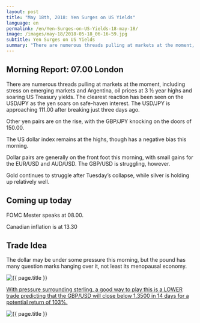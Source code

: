 ```yaml
---
layout: post
title: "May 18th, 2018: Yen Surges on US Yields"
language: en
permalink: /en/Yen-Surges-on-US-Yields-18-may-18/
image: /images/may-18/2018-05-18_06-16-59.jpg
subtitle: Yen Surges on US Yields
summary: "There are numerous threads pulling at markets at the moment, including stress on emerging markets and Argentina, oil prices at 3 ½ year highs and soaring US Treasury yields. The clearest reaction has been seen on the USD/JPY as the yen soars on safe-haven interest"
---
```

## Morning Report: 07.00 London

There are numerous threads pulling at markets at the moment, including stress on emerging markets and Argentina, oil prices at 3 ½ year highs and soaring US Treasury yields. The clearest reaction has been seen on the USD/JPY as the yen soars on safe-haven interest. The USD/JPY is approaching 111.00 after breaking just three days ago. 

Other yen pairs are on the rise, with the GBP/JPY knocking on the doors of 150.00. 

The US dollar index remains at the highs, though has a negative bias this morning. 

Dollar pairs are generally on the front foot this morning, with small gains for the EUR/USD and AUD/USD. The GBP/USD is struggling, however. 

Gold continues to struggle after Tuesday’s collapse, while silver is holding up relatively well. 

## Coming up today

FOMC Mester speaks at 08.00. 

Canadian inflation is at 13.30

## Trade Idea

The dollar may be under some pressure this morning, but the pound has many question marks hanging over it, not least its menopausal economy. 

<img class="post-image" src="{{ site.url }}/images/may-18/2018-05-18_06-16-59.jpg" alt="{{ page.title }}" title="{{ page.title }}">

<a href="%LINK%%?currency=GBP&market=forex&underlying=frxGBPUSD&formname=higherlower&duration_amount=14&duration_units=d&amount=10&amount_type=payout&expiry_type=duration&barrier=1.3500" target="_blank">With pressure surrounding sterling, a good way to play this is a LOWER trade predicting that the GBP/USD will close below 1.3500 in 14 days for a potential return of 103%.</a>

<img class="post-image" src="{{ site.url }}/images/may-18/2018-05-18_06-20-56.jpg" alt="{{ page.title }}" title="{{ page.title }}">
